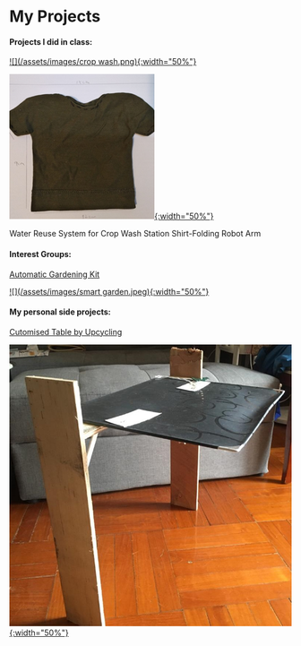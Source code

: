 # My Projects

#### Projects I did in class:
[![](/assets/images/crop wash.png){:width="50%"}](https://leelacceber.github.io/Projects/Coursework/Crop_Wash)

[![](/assets/images/shirt.png){:width="50%"}](https://leelacceber.github.io/Projects/Coursework/Robot_Arm) 

Water Reuse System for Crop Wash Station
Shirt-Folding Robot Arm

#### Interest Groups:
[Automatic Gardening Kit](https://leelacceber.github.io/Projects/ECA/Smart_Garden)

[![](/assets/images/smart garden.jpeg){:width="50%"}](https://leelacceber.github.io/Projects/ECA/Smart_Garden)

#### My personal side projects:
[Cutomised Table by Upcycling](https://leelacceber.github.io/Projects/Personal/Table)

[![](/assets/images/table.jpeg){:width="50%"}](https://leelacceber.github.io/Projects/Personal/Table)
